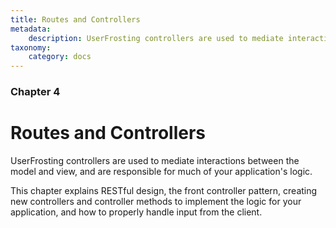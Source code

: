 ```yaml
---
title: Routes and Controllers
metadata:
    description: UserFrosting controllers are used to mediate interactions between the model and view, and are responsible for much of your application's logic.
taxonomy:
    category: docs
---
```


### Chapter 4

# Routes and Controllers

UserFrosting controllers are used to mediate interactions between the model and view, and are responsible for much of your application's logic.

This chapter explains RESTful design, the front controller pattern, creating new controllers and controller methods to implement the logic for your application, and how to properly handle input from the client.
